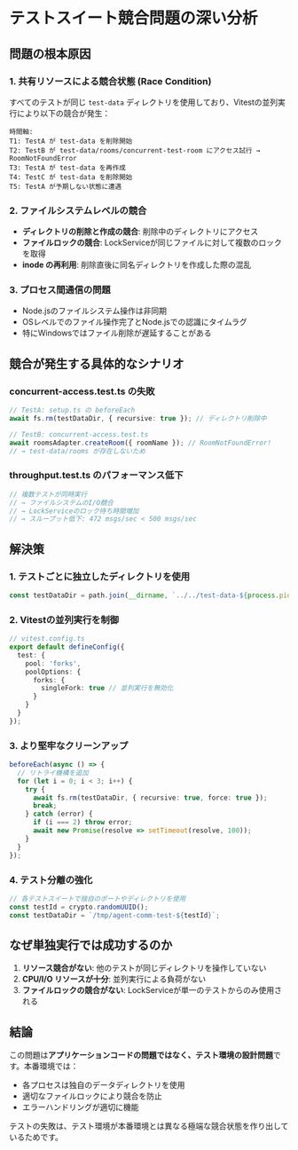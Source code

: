 # テストスイート競合問題の深い分析

## 問題の根本原因

### 1. 共有リソースによる競合状態 (Race Condition)
すべてのテストが同じ `test-data` ディレクトリを使用しており、Vitestの並列実行により以下の競合が発生：

```
時間軸:
T1: TestA が test-data を削除開始
T2: TestB が test-data/rooms/concurrent-test-room にアクセス試行 → RoomNotFoundError
T3: TestA が test-data を再作成
T4: TestC が test-data を削除開始
T5: TestA が予期しない状態に遭遇
```

### 2. ファイルシステムレベルの競合
- **ディレクトリの削除と作成の競合**: 削除中のディレクトリにアクセス
- **ファイルロックの競合**: LockServiceが同じファイルに対して複数のロックを取得
- **inode の再利用**: 削除直後に同名ディレクトリを作成した際の混乱

### 3. プロセス間通信の問題
- Node.jsのファイルシステム操作は非同期
- OSレベルでのファイル操作完了とNode.jsでの認識にタイムラグ
- 特にWindowsではファイル削除が遅延することがある

## 競合が発生する具体的なシナリオ

### concurrent-access.test.ts の失敗
```typescript
// TestA: setup.ts の beforeEach
await fs.rm(testDataDir, { recursive: true }); // ディレクトリ削除中

// TestB: concurrent-access.test.ts
await roomsAdapter.createRoom({ roomName }); // RoomNotFoundError!
// → test-data/rooms が存在しないため
```

### throughput.test.ts のパフォーマンス低下
```typescript
// 複数テストが同時実行
// → ファイルシステムのI/O競合
// → LockServiceのロック待ち時間増加
// → スループット低下: 472 msgs/sec < 500 msgs/sec
```

## 解決策

### 1. テストごとに独立したディレクトリを使用
```typescript
const testDataDir = path.join(__dirname, `../../test-data-${process.pid}-${Date.now()}`);
```

### 2. Vitestの並列実行を制御
```typescript
// vitest.config.ts
export default defineConfig({
  test: {
    pool: 'forks',
    poolOptions: {
      forks: {
        singleFork: true // 並列実行を無効化
      }
    }
  }
});
```

### 3. より堅牢なクリーンアップ
```typescript
beforeEach(async () => {
  // リトライ機構を追加
  for (let i = 0; i < 3; i++) {
    try {
      await fs.rm(testDataDir, { recursive: true, force: true });
      break;
    } catch (error) {
      if (i === 2) throw error;
      await new Promise(resolve => setTimeout(resolve, 100));
    }
  }
});
```

### 4. テスト分離の強化
```typescript
// 各テストスイートで独自のポートやディレクトリを使用
const testId = crypto.randomUUID();
const testDataDir = `/tmp/agent-comm-test-${testId}`;
```

## なぜ単独実行では成功するのか

1. **リソース競合がない**: 他のテストが同じディレクトリを操作していない
2. **CPU/I/O リソースが十分**: 並列実行による負荷がない
3. **ファイルロックの競合がない**: LockServiceが単一のテストからのみ使用される

## 結論

この問題は**アプリケーションコードの問題ではなく、テスト環境の設計問題**です。本番環境では：
- 各プロセスは独自のデータディレクトリを使用
- 適切なファイルロックにより競合を防止
- エラーハンドリングが適切に機能

テストの失敗は、テスト環境が本番環境とは異なる極端な競合状態を作り出しているためです。
